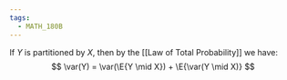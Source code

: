 ```yaml
---
tags:
  - MATH_180B
---
```

If $Y$ is partitioned by $X$, then by the [[Law of Total Probability]] we have:
$$
\var(Y) = \var(\E{Y \mid X}) + \E{\var(Y \mid X)}
$$